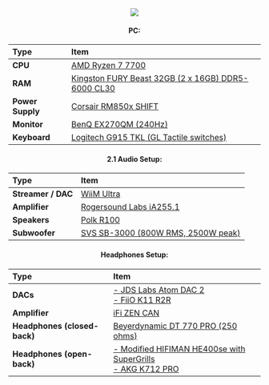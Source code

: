 <div align="center">
<img src="https://github-profile-trophy.vercel.app/?username=crypticsignal&title=MultiLanguage,Commits,Repositories&column=-1&theme=matrix"/>
<h4>PC:<h4>

Type|Item
:----|:----
**CPU** | [AMD Ryzen 7 7700](https://uk.pcpartpicker.com/product/dXmmP6/amd-ryzen-7-7700-36-ghz-8-core-processor-100-100000592box)
**RAM** | [Kingston FURY Beast 32GB (2 x 16GB) DDR5-6000 CL30](https://uk.pcpartpicker.com/product/q7LdnQ/kingston-fury-beast-32-gb-2-x-16-gb-ddr5-6000-cl30-memory-kf560c30bbek2-32)
**Power Supply** | [Corsair RM850x SHIFT](https://www.corsair.com/uk/en/p/psu/cp-9020252-uk/rm850x-shift-80-plus-gold-fully-modular-atx-power-supply-cp-9020252-uk)
**Monitor** | [BenQ EX270QM (240Hz)](https://www.benq.eu/en-uk/monitor/gaming/ex270qm.html)
**Keyboard** | [Logitech G915 TKL (GL Tactile switches)](https://www.logitechg.com/en-gb/products/gaming-keyboards/g915-tkl-wireless.html)
<h4>2.1 Audio Setup:<h4>

Type|Item
:----|:----
**Streamer / DAC** | [WiiM Ultra](https://www.wiimhome.com/wiimultra/overview)
**Amplifier** | [Rogersound Labs iA255.1](https://rslspeakers.com/products/rsl-ia255-1)
**Speakers** | [Polk R100](https://www.polkaudio.com/en/product/home-speakers/bookshelf/reserve-r100/R100.html)
**Subwoofer** | [SVS SB-3000 (800W RMS, 2500W peak)](https://www.svsound.com/products/sb-3000)
<h4>Headphones Setup:<h4>

Type|Item
:----|:----
**DACs** | [- JDS Labs Atom DAC 2](https://jdslabs.com/product/atom-dac-2/)<br>[- FiiO K11 R2R](https://www.fiio.com/k11r2r)
**Amplifier** | [iFi ZEN CAN](https://www.amazon.co.uk/iFi-Balanced-Desktop-Headphone-Outputs/dp/B08DD71B3N)
**Headphones (closed-back)** | [Beyerdynamic DT 770 PRO (250 ohms)](https://europe.beyerdynamic.com/p/dt-770-pro)
**Headphones (open-back)** | [- Modified HIFIMAN HE400se with SuperGrills](https://customcans.co.uk/shop/product/modified-hifiman-he400se-with-supergrills-and-headstrap/)<br>[- AKG K712 PRO](https://www.amazon.co.uk/AKG-Open-Back-Over-Ear-Reference-Headphones/dp/B00DCXWXEI)
</div>